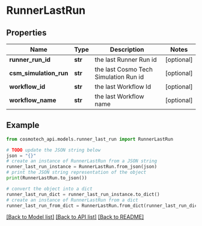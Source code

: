 # RunnerLastRun


## Properties

Name | Type | Description | Notes
------------ | ------------- | ------------- | -------------
**runner_run_id** | **str** | the last Runner Run id | [optional] 
**csm_simulation_run** | **str** | the last Cosmo Tech Simulation Run id | [optional] 
**workflow_id** | **str** | the last Workflow Id | [optional] 
**workflow_name** | **str** | the last Workflow name | [optional] 

## Example

```python
from cosmotech_api.models.runner_last_run import RunnerLastRun

# TODO update the JSON string below
json = "{}"
# create an instance of RunnerLastRun from a JSON string
runner_last_run_instance = RunnerLastRun.from_json(json)
# print the JSON string representation of the object
print(RunnerLastRun.to_json())

# convert the object into a dict
runner_last_run_dict = runner_last_run_instance.to_dict()
# create an instance of RunnerLastRun from a dict
runner_last_run_from_dict = RunnerLastRun.from_dict(runner_last_run_dict)
```
[[Back to Model list]](../README.md#documentation-for-models) [[Back to API list]](../README.md#documentation-for-api-endpoints) [[Back to README]](../README.md)


